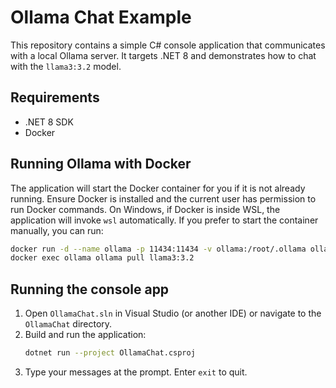 # Ollama Chat Example

This repository contains a simple C# console application that communicates with a local Ollama server. It targets .NET 8 and demonstrates how to chat with the `llama3:3.2` model.

## Requirements
- .NET 8 SDK
- Docker

## Running Ollama with Docker
The application will start the Docker container for you if it is not already
running. Ensure Docker is installed and the current user has permission to run
Docker commands. On Windows, if Docker is inside WSL, the application will
invoke `wsl` automatically. If you prefer to start the container manually, you
can run:
```bash
docker run -d --name ollama -p 11434:11434 -v ollama:/root/.ollama ollama/ollama
docker exec ollama ollama pull llama3:3.2
```

## Running the console app
1. Open `OllamaChat.sln` in Visual Studio (or another IDE) or navigate to the `OllamaChat` directory.
2. Build and run the application:
   ```bash
   dotnet run --project OllamaChat.csproj
   ```
3. Type your messages at the prompt. Enter `exit` to quit.
